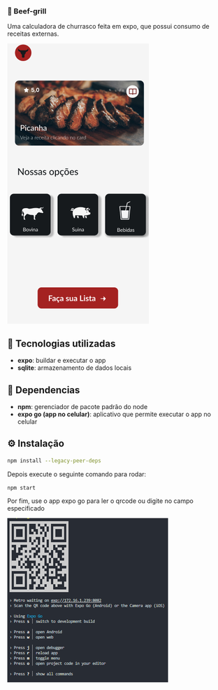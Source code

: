 ### 🍖 Beef-grill

Uma calculadora de churrasco feita em expo, que possui consumo de receitas externas.

![alt text](image-1.png)

## 📱 Tecnologias utilizadas

- **expo**: buildar e executar o app
- **sqlite**: armazenamento de dados locais 


## 📎 Dependencias 

- **npm**: gerenciador de pacote padrão do node
- **expo go (app no celular)**: aplicativo que permite executar o app no celular

## ⚙ Instalação 

~~~bash
npm install --legacy-peer-deps 
~~~

Depois execute o seguinte comando para rodar:

~~~bash
npm start
~~~

Por fim, use o app expo go para ler o qrcode ou digite no campo especificado

![alt text](image-2.png)
